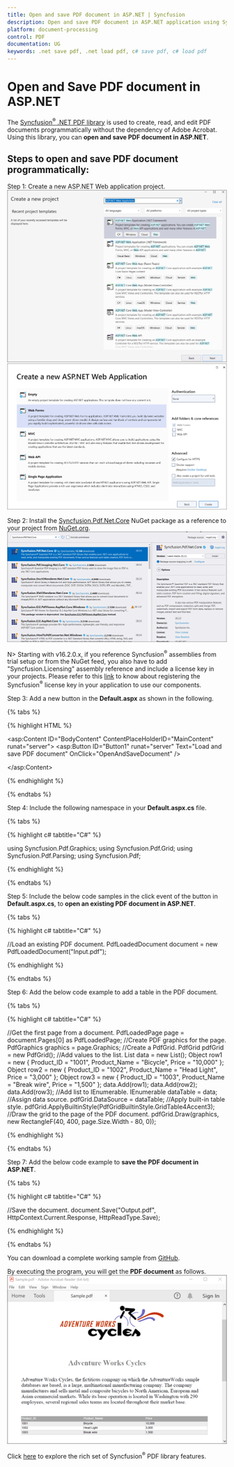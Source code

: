 ```yaml
---
title: Open and save PDF document in ASP.NET | Syncfusion
description: Open and save PDF document in ASP.NET application using Syncfusion .NET PDF library without the dependency of Adobe Acrobat. 
platform: document-processing
control: PDF
documentation: UG
keywords: .net save pdf, .net load pdf, c# save pdf, c# load pdf
---
```


# Open and Save PDF document in ASP.NET

The [Syncfusion<sup>&reg;</sup> .NET PDF library](https://www.syncfusion.com/document-processing/pdf-framework/net) is used to create, read, and edit PDF documents programmatically without the dependency of Adobe Acrobat. Using this library, you can **open and save PDF document in ASP.NET**.

## Steps to open and save PDF document programmatically: 

Step 1: Create a new ASP.NET Web application project.
![Create ASP.NET Web application in Visual Studio](Images/Create_ASP_NET_application.png)
![Create ASP.NET Web application in Visual Studio - step2](Images/Select_Web_Forms.png)

Step 2: Install the [Syncfusion.Pdf.Net.Core](https://www.nuget.org/packages/Syncfusion.Pdf.Net.Core/) NuGet package as a reference to your project from [NuGet.org](https://www.nuget.org/).
![NuGet package reference](Images/NuGet_package_ASP_NET.png)

N> Starting with v16.2.0.x, if you reference Syncfusion<sup>&reg;</sup> assemblies from trial setup or from the NuGet feed, you also have to add "Syncfusion.Licensing" assembly reference and include a license key in your projects. Please refer to this [link](https://help.syncfusion.com/common/essential-studio/licensing/overview) to know about registering the Syncfusion<sup>&reg;</sup> license key in your application to use our components.

Step 3: Add a new button in the **Default.aspx** as shown in the following.

{% tabs %}

{% highlight HTML %}

<asp:Content ID="BodyContent" ContentPlaceHolderID="MainContent" runat="server">
    <asp:Button ID="Button1" runat="server" Text="Load and save PDF document" OnClick="OpenAndSaveDocument" />  
    <div>
        <script type ="text/javascript">        
        </script>
    </div>
</asp:Content>

{% endhighlight %}

{% endtabs %}

Step 4: Include the following namespace in your **Default.aspx.cs** file.

{% tabs %}

{% highlight c# tabtitle="C#" %}

using Syncfusion.Pdf.Graphics;
using Syncfusion.Pdf.Grid;
using Syncfusion.Pdf.Parsing;
using Syncfusion.Pdf;

{% endhighlight %}

{% endtabs %}

Step 5: Include the below code samples in the click event of the button in **Default.aspx.cs**, to **open an existing PDF document in ASP.NET**.

{% tabs %}

{% highlight c# tabtitle="C#" %}

//Load an existing PDF document.
PdfLoadedDocument document = new PdfLoadedDocument("Input.pdf");

{% endhighlight %}

{% endtabs %}

Step 6: Add the below code example to add a table in the PDF document.

{% tabs %}

{% highlight c# tabtitle="C#" %}

//Get the first page from a document.
PdfLoadedPage page = document.Pages[0] as PdfLoadedPage;
//Create PDF graphics for the page.
PdfGraphics graphics = page.Graphics;
//Create a PdfGrid.
PdfGrid pdfGrid = new PdfGrid();
//Add values to the list.
List<object> data = new List<object>();
Object row1 = new { Product_ID = "1001", Product_Name = "Bicycle", Price = "10,000" };
Object row2 = new { Product_ID = "1002", Product_Name = "Head Light", Price = "3,000" };
Object row3 = new { Product_ID = "1003", Product_Name = "Break wire", Price = "1,500" };
data.Add(row1);
data.Add(row2);
data.Add(row3);
//Add list to IEnumerable.
IEnumerable<object> dataTable = data;
//Assign data source.
pdfGrid.DataSource = dataTable;
//Apply built-in table style.
pdfGrid.ApplyBuiltinStyle(PdfGridBuiltinStyle.GridTable4Accent3);
//Draw the grid to the page of the PDF document.
pdfGrid.Draw(graphics, new RectangleF(40, 400, page.Size.Width - 80, 0));

{% endhighlight %}

{% endtabs %}

Step 7: Add the below code example to **save the PDF document in ASP.NET**.

{% tabs %}

{% highlight c# tabtitle="C#" %}

//Save the document.
document.Save("Output.pdf", HttpContext.Current.Response, HttpReadType.Save);

{% endhighlight %}

{% endtabs %}

You can download a complete working sample from [GitHub](https://github.com/SyncfusionExamples/PDF-Examples/tree/master/Open%20and%20Save%20PDF%20document/ASP.NET/Open_and_save_PDF_document).

By executing the program, you will get the **PDF document** as follows.
![ASP.Net Web Open and save output PDF document](Images/Open_and_save_output.png)

Click [here](https://www.syncfusion.com/document-processing/pdf-framework/net) to explore the rich set of Syncfusion<sup>&reg;</sup> PDF library features.